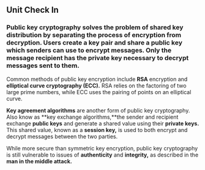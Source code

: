 ##       Unit Check In

### Public key cryptography solves the problem of shared key distribution by separating the process of encryption from decryption.  Users create a key pair and share a public key which senders can use to encrypt messages.  Only the message recipient has the private key necessary to decrypt messages sent to them.

Common methods of public key encryption include **RSA** encryption and **elliptical curve cryptography (ECC).**  RSA relies on the factoring of two large prime numbers, while ECC uses the pairing of points on an elliptical curve.  

**Key agreement algorithms** are another form of public key cryptography. Also know as **key exchange algorithms,**the sender and recipient exchange **public keys** and generate a shared value using their **private keys.** This shared value, known as a **session key,** is used to both encrypt and decrypt messages between the two parties. 

While more secure than symmetric key encryption, public key cryptography is still vulnerable to issues of **authenticity** and **integrity,** as described in the **man in the middle attack.**
